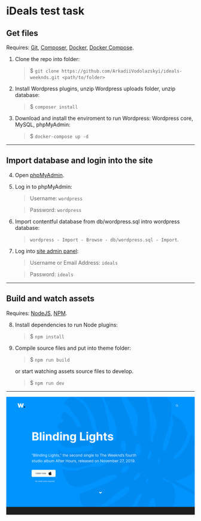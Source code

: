 
# iDeals test task


## Get files

Requires: [Git](https://git-scm.com/book/en/v2/Getting-Started-Installing-Git), [Composer](https://getcomposer.org/doc/00-intro.md#installation-linux-unix-macos), [Docker](https://docs.docker.com/desktop/install/linux-install/), [Docker Compose](https://docs.docker.com/compose/install/other/).

1. Clone the repo into folder:
	> $ `git clone https://github.com/ArkadiiVodolazskyi/ideals-weeknds.git <path/to/folder>`

2. Install Wordpress plugins, unzip Wordpress uploads folder, unzip database:
	> $ `composer install`

3. Download and install the enviroment to run Wordpress: Wordpress core, MySQL, phpMyAdmin:

	> $ `docker-compose up -d`

---

## Import database and login into the site

4. Open [phpMyAdmin](http://localhost:1000).

5. Log in to phpMyAdmin:

	> Username: `wordpress`

	> Password: `wordpress`

6. Import contentful database from db/wordpress.sql intro wordpress database:

	> `wordpress - Import - Browse - db/wordpress.sql - Import`.

7. Log into [site admin panel](http://localhost:1111/wp-admin/):

	> Username or Email Address: `ideals`

	> Password: `ideals`

---

## Build and watch assets

Requires: [NodeJS](https://nodejs.org/en/download/package-manager/), [NPM](https://docs.npmjs.com/downloading-and-installing-node-js-and-npm/).

8. Install dependencies to run Node plugins:

	> $ `npm install`

9. Compile source files and put into theme folder:

	> $ `npm run build`

	or start watching assets source files to develop.

	> $ `npm run dev`

---

![](/themes/ideals/screenshot.png)